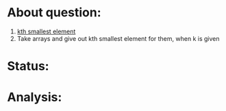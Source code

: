 # About question:
1. [kth smallest element](https://practice.geeksforgeeks.org/problems/kth-smallest-element5635/1)
2. Take arrays and give out kth smallest element for them, when k is given
	
# Status:


# Analysis:
